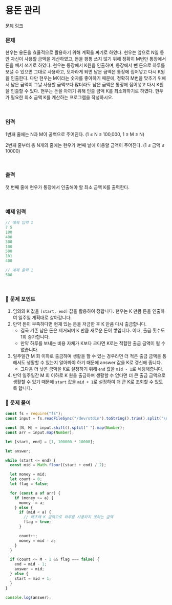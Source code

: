 # 용돈 관리

[문제 링크](https://www.acmicpc.net/problem/6236)

### 문제

현우는 용돈을 효율적으로 활용하기 위해 계획을 짜기로 하였다. 현우는 앞으로 N일 동안 자신이 사용할 금액을 계산하였고, 돈을 펑펑 쓰지 않기 위해 정확히 M번만 통장에서 돈을 빼서 쓰기로 하였다. 현우는 통장에서 K원을 인출하며, 통장에서 뺀 돈으로 하루를 보낼 수 있으면 그대로 사용하고, 모자라게 되면 남은 금액은 통장에 집어넣고 다시 K원을 인출한다. 다만 현우는 M이라는 숫자를 좋아하기 때문에, 정확히 M번을 맞추기 위해서 남은 금액이 그날 사용할 금액보다 많더라도 남은 금액은 통장에 집어넣고 다시 K원을 인출할 수 있다. 현우는 돈을 아끼기 위해 인출 금액 K를 최소화하기로 하였다. 현우가 필요한 최소 금액 K를 계산하는 프로그램을 작성하시오.

<br/>

### 입력

1번째 줄에는 N과 M이 공백으로 주어진다. (1 ≤ N ≤ 100,000, 1 ≤ M ≤ N)

2번째 줄부터 총 N개의 줄에는 현우가 i번째 날에 이용할 금액이 주어진다. (1 ≤ 금액 ≤ 10000)

<br/>

### 출력

첫 번째 줄에 현우가 통장에서 인출해야 할 최소 금액 K를 출력한다.

<br/>

### 예제 입력

```jsx
// 예제 입력 1
7 5
100
400
300
100
500
101
400

// 예제 출력 1
500
```

<br/>

### 📕 문제 포인트

1. 임의의 K 값을 `[start, end]` 값을 활용하여 정합니다. 현우는 K 만큼 돈을 인출하여 일주일 계획대로 살아갑니다.
2. 만약 돈이 부족하다면 현재 있는 돈을 저금한 후 K 만큼 다시 출금합니다.
   - 결국 기존 남은 돈은 제거되며 K 만큼 새로운 돈이 쌓입니다. 이때, 출금 횟수도 1회 증가합니다.
   - 만약 하루를 보내는 비용 자체가 K보다 크다면 K로는 적합한 출금 금액이 될 수 없습니다.
3. 일주일간 M 회 이하로 출금하며 생활을 할 수 있는 경우라면 더 적은 출금 금액을 통해서도 생활할 수 있는지 알아봐야 하기 때문에 answer 값을 K로 갱신해 줍니다.
   - 그다음 더 낮은 금액을 K로 설정하기 위해 `end` 값을 `mid - 1`로 세팅해줍니다.
4. 만약 일주일간 M 회 이하로 K 원을 출금하며 생활할 수 없다면 더 큰 출금 금액으로 생활할 수 있기 때문에 `start` 값을 `mid + 1`로 설정하여 더 큰 K로 조회할 수 있도록 합니다.

### 📝 문제 풀이

```js
const fs = require("fs");
const input = fs.readFileSync("/dev/stdin").toString().trim().split("\n");

const [N, M] = input.shift().split(" ").map(Number);
const arr = input.map(Number);

let [start, end] = [1, 100000 * 10000];

let answer;

while (start <= end) {
  const mid = Math.floor((start + end) / 2);

  let money = mid;
  let count = 0;
  let flag = false;

  for (const a of arr) {
    if (money >= a) {
      money -= a;
    } else {
      if (mid < a) {
        // 애초에 K 금액으로 하루를 사용하지 못하는 금액
        flag = true;
      }

      count++;
      money = mid - a;
    }
  }

  if (count <= M - 1 && flag === false) {
    end = mid - 1;
    answer = mid;
  } else {
    start = mid + 1;
  }
}

console.log(answer);
```
